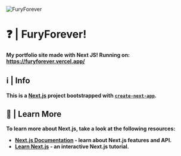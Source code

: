 ![FuryForever](https://pbs.twimg.com/profile_banners/1245441357709291529/1639605110/1500x500)

# ❓ | FuryForever!
**My portfolio site made with Next JS!
Running on: https://furyforever.vercel.app/**

## ℹ️ | Info

**This is a [Next.js](https://nextjs.org/) project bootstrapped with [`create-next-app`](https://github.com/vercel/next.js/tree/canary/packages/create-next-app).**

## 📖 |  Learn More

**To learn more about Next.js, take a look at the following resources:**

- **[Next.js Documentation](https://nextjs.org/docs) - learn about Next.js features and API.**
- **[Learn Next.js](https://nextjs.org/learn) - an interactive Next.js tutorial.**
